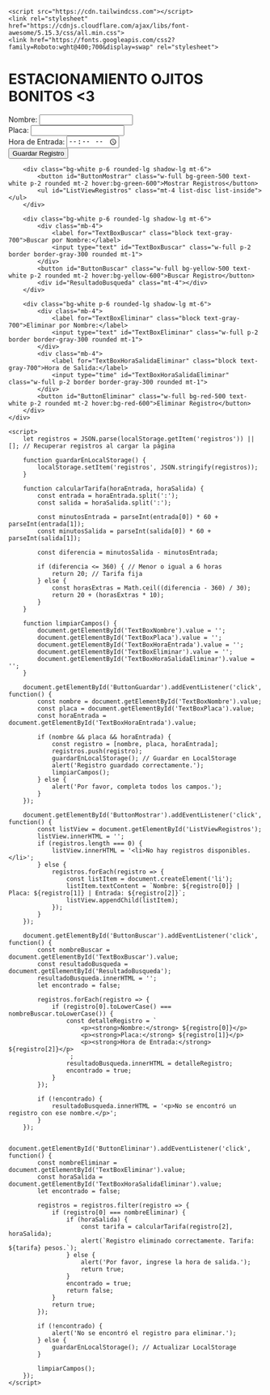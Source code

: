 <html lang="en">
<head>
    <meta charset="UTF-8">
    <meta name="viewport" content="width=device-width, initial-scale=1.0">
    
    <script src="https://cdn.tailwindcss.com"></script>
    <link rel="stylesheet" href="https://cdnjs.cloudflare.com/ajax/libs/font-awesome/5.15.3/css/all.min.css">
    <link href="https://fonts.googleapis.com/css2?family=Roboto:wght@400;700&display=swap" rel="stylesheet">
</head>
<body class="bg-gray-100 font-roboto">
    <div class="container mx-auto p-4">
        <h1 class="text-2xl font-bold text-center mb-4">ESTACIONAMIENTO OJITOS BONITOS <3 </h1>
        <div class="bg-white p-6 rounded-lg shadow-lg">
            <div class="mb-4">
                <label for="TextBoxNombre" class="block text-gray-700">Nombre:</label>
                <input type="text" id="TextBoxNombre" class="w-full p-2 border border-gray-300 rounded mt-1">
            </div>
            <div class="mb-4">
                <label for="TextBoxPlaca" class="block text-gray-700">Placa:</label>
                <input type="text" id="TextBoxPlaca" class="w-full p-2 border border-gray-300 rounded mt-1">
            </div>
            <div class="mb-4">
                <label for="TextBoxHoraEntrada" class="block text-gray-700">Hora de Entrada:</label>
                <input type="time" id="TextBoxHoraEntrada" class="w-full p-2 border border-gray-300 rounded mt-1">
            </div>
            <button id="ButtonGuardar" class="w-full bg-blue-500 text-white p-2 rounded mt-2 hover:bg-blue-600">Guardar Registro</button>
        </div>

        <div class="bg-white p-6 rounded-lg shadow-lg mt-6">
            <button id="ButtonMostrar" class="w-full bg-green-500 text-white p-2 rounded mt-2 hover:bg-green-600">Mostrar Registros</button>
            <ul id="ListViewRegistros" class="mt-4 list-disc list-inside"></ul>
        </div>

        <div class="bg-white p-6 rounded-lg shadow-lg mt-6">
            <div class="mb-4">
                <label for="TextBoxBuscar" class="block text-gray-700">Buscar por Nombre:</label>
                <input type="text" id="TextBoxBuscar" class="w-full p-2 border border-gray-300 rounded mt-1">
            </div>
            <button id="ButtonBuscar" class="w-full bg-yellow-500 text-white p-2 rounded mt-2 hover:bg-yellow-600">Buscar Registro</button>
            <div id="ResultadoBusqueda" class="mt-4"></div>
        </div>

        <div class="bg-white p-6 rounded-lg shadow-lg mt-6">
            <div class="mb-4">
                <label for="TextBoxEliminar" class="block text-gray-700">Eliminar por Nombre:</label>
                <input type="text" id="TextBoxEliminar" class="w-full p-2 border border-gray-300 rounded mt-1">
            </div>
            <div class="mb-4">
                <label for="TextBoxHoraSalidaEliminar" class="block text-gray-700">Hora de Salida:</label>
                <input type="time" id="TextBoxHoraSalidaEliminar" class="w-full p-2 border border-gray-300 rounded mt-1">
            </div>
            <button id="ButtonEliminar" class="w-full bg-red-500 text-white p-2 rounded mt-2 hover:bg-red-600">Eliminar Registro</button>
        </div>
    </div>

    <script>
        let registros = JSON.parse(localStorage.getItem('registros')) || []; // Recuperar registros al cargar la página

        function guardarEnLocalStorage() {
            localStorage.setItem('registros', JSON.stringify(registros));
        }

        function calcularTarifa(horaEntrada, horaSalida) {
            const entrada = horaEntrada.split(':');
            const salida = horaSalida.split(':');

            const minutosEntrada = parseInt(entrada[0]) * 60 + parseInt(entrada[1]);
            const minutosSalida = parseInt(salida[0]) * 60 + parseInt(salida[1]);

            const diferencia = minutosSalida - minutosEntrada;
            
            if (diferencia <= 360) { // Menor o igual a 6 horas
                return 20; // Tarifa fija
            } else {
                const horasExtras = Math.ceil((diferencia - 360) / 30);
                return 20 + (horasExtras * 10);
            }
        }

        function limpiarCampos() {
            document.getElementById('TextBoxNombre').value = '';
            document.getElementById('TextBoxPlaca').value = '';
            document.getElementById('TextBoxHoraEntrada').value = '';
            document.getElementById('TextBoxEliminar').value = '';
            document.getElementById('TextBoxHoraSalidaEliminar').value = '';
        }

        document.getElementById('ButtonGuardar').addEventListener('click', function() {
            const nombre = document.getElementById('TextBoxNombre').value;
            const placa = document.getElementById('TextBoxPlaca').value;
            const horaEntrada = document.getElementById('TextBoxHoraEntrada').value;

            if (nombre && placa && horaEntrada) {
                const registro = [nombre, placa, horaEntrada];
                registros.push(registro);
                guardarEnLocalStorage(); // Guardar en LocalStorage
                alert('Registro guardado correctamente.');
                limpiarCampos();
            } else {
                alert('Por favor, completa todos los campos.');
            }
        });

        document.getElementById('ButtonMostrar').addEventListener('click', function() {
            const listView = document.getElementById('ListViewRegistros');
            listView.innerHTML = '';
            if (registros.length === 0) {
                listView.innerHTML = '<li>No hay registros disponibles.</li>';
            } else {
                registros.forEach(registro => {
                    const listItem = document.createElement('li');
                    listItem.textContent = `Nombre: ${registro[0]} | Placa: ${registro[1]} | Entrada: ${registro[2]}`;
                    listView.appendChild(listItem);
                });
            }
        });

        document.getElementById('ButtonBuscar').addEventListener('click', function() {
            const nombreBuscar = document.getElementById('TextBoxBuscar').value;
            const resultadoBusqueda = document.getElementById('ResultadoBusqueda');
            resultadoBusqueda.innerHTML = '';
            let encontrado = false;

            registros.forEach(registro => {
                if (registro[0].toLowerCase() === nombreBuscar.toLowerCase()) {
                    const detalleRegistro = `
                        <p><strong>Nombre:</strong> ${registro[0]}</p>
                        <p><strong>Placa:</strong> ${registro[1]}</p>
                        <p><strong>Hora de Entrada:</strong> ${registro[2]}</p>
                    `;
                    resultadoBusqueda.innerHTML = detalleRegistro;
                    encontrado = true;
                }
            });

            if (!encontrado) {
                resultadoBusqueda.innerHTML = '<p>No se encontró un registro con ese nombre.</p>';
            }
        });

        document.getElementById('ButtonEliminar').addEventListener('click', function() {
            const nombreEliminar = document.getElementById('TextBoxEliminar').value;
            const horaSalida = document.getElementById('TextBoxHoraSalidaEliminar').value;
            let encontrado = false;

            registros = registros.filter(registro => {
                if (registro[0] === nombreEliminar) {
                    if (horaSalida) {
                        const tarifa = calcularTarifa(registro[2], horaSalida);
                        alert(`Registro eliminado correctamente. Tarifa: ${tarifa} pesos.`);
                    } else {
                        alert('Por favor, ingrese la hora de salida.');
                        return true;
                    }
                    encontrado = true;
                    return false;
                }
                return true;
            });

            if (!encontrado) {
                alert('No se encontró el registro para eliminar.');
            } else {
                guardarEnLocalStorage(); // Actualizar LocalStorage
            }

            limpiarCampos();
        });
    </script>
</body>
</html>
